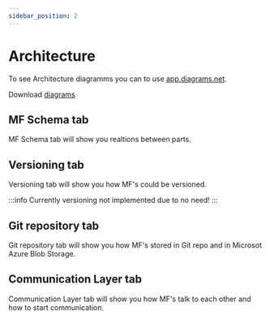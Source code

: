 ```yaml
---
sidebar_position: 2
---
```


# Architecture

To see Architecture diagramms you can to use [app.diagrams.net](https://app.diagrams.net/).

Download [diagrams](./audra-fe-architecture.drawio)

## MF Schema tab

MF Schema tab will show you realtions between parts.

## Versioning tab

Versioning tab will show you how MF's could be versioned.

:::info
Currently versioning not implemented due to no need!
:::

## Git repository tab

Git repository tab will show you how MF's stored in Git repo and in Microsot Azure Blob Storage.

## Communication Layer tab

Communication Layer tab will show you how MF's talk to each other and how to start communication.

